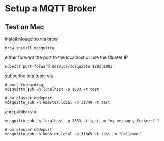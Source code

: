# Setup a MQTT Broker

## Test on Mac

install Mosquitto via brew

```
brew install mosquitto
```

either forward the port to the localhost or use the Cluster IP

```
kubectl port-forward service/mosquitto 1883:1883
```

subscribe to a topic via

```
# port forwarding
mosquitto_sub -h localhost -p 1883 -t test

# on cluster nodeport
mosquitto_sub -h kmaster.local -p 31349 -t test
```

and publish via

```
mosquitto_pub -h localhost -p 1883 -t test -m "my message, Suckers!!"

# on cluster nodeport
mosquitto_pub -h kmaster.local -p 31349 -t test -m "Geilomat"
```
